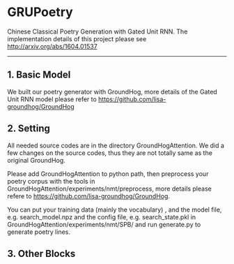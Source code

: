 # GRUPoetry
Chinese Classical Poetry Generation with Gated Unit RNN. The implementation details of this project please see <http://arxiv.org/abs/1604.01537>

----------------------------------

## 1. Basic Model ##

We built our poetry generator with GroundHog, more details of the Gated Unit RNN model please refer to <https://github.com/lisa-groundhog/GroundHog>

## 2. Setting ##

All needed source codes are in the directory GroundHogAttention. We did a few changes on the source codes, thus they are not totally same as the original GroundHog.

Please add GroundHogAttention to python path, then preprocess your poetry corpus with the tools in GroundHogAttention/experiments/nmt/preprocess, more details please refere to <https://github.com/lisa-groundhog/GroundHog>.

You can put your training data (mainly the vocabulary) , and the model file, e.g. search_model.npz and the config file, e.g. search_state.pkl in GroundHogAttention/experiments/nmt/SPB/ and run generate.py to generate poetry lines.

## 3. Other Blocks ##

